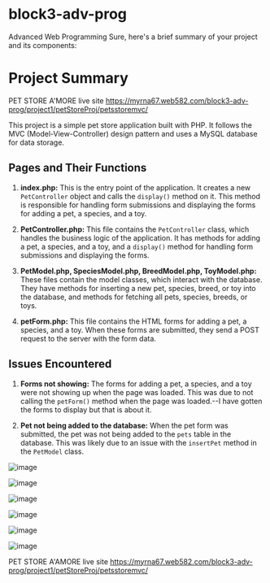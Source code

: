 # block3-adv-prog
Advanced Web Programming
Sure, here's a brief summary of your project and its components:

# Project Summary

PET STORE A'MORE
live site
https://myrna67.web582.com/block3-adv-prog/project1/petStoreProj/petsstoremvc/ 

This project is a simple pet store application built with PHP. It follows the MVC (Model-View-Controller) design pattern and uses a MySQL database for data storage.

## Pages and Their Functions

1. **index.php:** This is the entry point of the application. It creates a new `PetController` object and calls the `display()` method on it. This method is responsible for handling form submissions and displaying the forms for adding a pet, a species, and a toy.

2. **PetController.php:** This file contains the `PetController` class, which handles the business logic of the application. It has methods for adding a pet, a species, and a toy, and a `display()` method for handling form submissions and displaying the forms.

3. **PetModel.php, SpeciesModel.php, BreedModel.php, ToyModel.php:** These files contain the model classes, which interact with the database. They have methods for inserting a new pet, species, breed, or toy into the database, and methods for fetching all pets, species, breeds, or toys.

4. **petForm.php:** This file contains the HTML forms for adding a pet, a species, and a toy. When these forms are submitted, they send a POST request to the server with the form data.

## Issues Encountered

1. **Forms not showing:** The forms for adding a pet, a species, and a toy were not showing up when the page was loaded. This was due to not calling the `petForm()` method when the page was loaded.--I have gotten the forms to display but that is about it. 

2. **Pet not being added to the database:** When the pet form was submitted, the pet was not being added to the `pets` table in the database. This was likely due to an issue with the `insertPet` method in the `PetModel` class.


![image](https://github.com/NiqueNat/block3-adv-web/assets/70446500/c44abf3b-447f-46df-a0e3-b611ce48344d)


![image](https://github.com/NiqueNat/block3-adv-web/assets/70446500/3a77d194-7ea9-4647-a6a5-222fe66440e6)

![image](https://github.com/NiqueNat/block3-adv-web/assets/70446500/e2b0356a-8e6a-4dbe-90b7-b0142c67c309)

![image](https://github.com/NiqueNat/block3-adv-web/assets/70446500/27f179b8-6ae7-4659-b4fb-1e77bc27a0b5)

![image](https://github.com/NiqueNat/block3-adv-web/assets/70446500/f203cace-588b-4e88-9db3-3e8a7697c922)

![image](https://github.com/NiqueNat/block3-adv-web/assets/70446500/5fd8f75c-1a51-4d5e-b59c-2097a5f7ba2d)



PET STORE A'AMORE
live site
https://myrna67.web582.com/block3-adv-prog/project1/petStoreProj/petsstoremvc/


